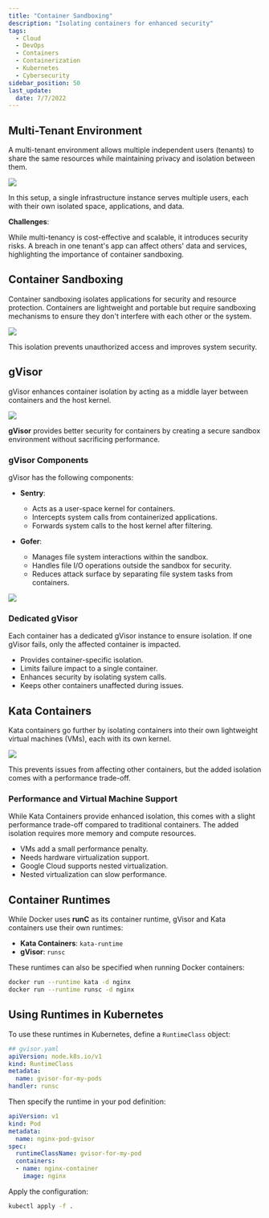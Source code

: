 ```yaml
---
title: "Container Sandboxing"
description: "Isolating containers for enhanced security"
tags:
  - Cloud
  - DevOps
  - Containers
  - Containerization
  - Kubernetes
  - Cybersecurity
sidebar_position: 50
last_update:
  date: 7/7/2022
---
```



## Multi-Tenant Environment 

A multi-tenant environment allows multiple independent users (tenants) to share the same resources while maintaining privacy and isolation between them.

<div class='img-center'>

![](/img/docs/multitenant-environment.png)

</div>

In this setup, a single infrastructure instance serves multiple users, each with their own isolated space, applications, and data.

**Challenges**:  

While multi-tenancy is cost-effective and scalable, it introduces security risks. A breach in one tenant's app can affect others' data and services, highlighting the importance of container sandboxing.

## Container Sandboxing 

Container sandboxing isolates applications for security and resource protection. Containers are lightweight and portable but require sandboxing mechanisms to ensure they don't interfere with each other or the system.

<div class='img-center'>

![](/img/docs/container-sandboxing-diaggg.png)

</div>

This isolation prevents unauthorized access and improves system security.

## gVisor 

gVisor enhances container isolation by acting as a middle layer between containers and the host kernel.

<div class='img-center'>

![](/img/docs/gvisor-isolation-diagram.png)

</div>

**gVisor** provides better security for containers by creating a secure sandbox environment without sacrificing performance. 

### gVisor Components

gVisor has the following components:

- **Sentry**:

  - Acts as a user-space kernel for containers.
  - Intercepts system calls from containerized applications.
  - Forwards system calls to the host kernel after filtering.

- **Gofer**:

  - Manages file system interactions within the sandbox.
  - Handles file I/O operations outside the sandbox for security.
  - Reduces attack surface by separating file system tasks from containers.

<div class='img-center'>

![](/img/docs/gvisor-components-sentry-gofer.png)

</div>

### Dedicated gVisor

Each container has a dedicated gVisor instance to ensure isolation. If one gVisor fails, only the affected container is impacted.

- Provides container-specific isolation.
- Limits failure impact to a single container.
- Enhances security by isolating system calls.
- Keeps other containers unaffected during issues.

## Kata Containers 

Kata containers go further by isolating containers into their own lightweight virtual machines (VMs), each with its own kernel.

<div class='img-center'>

![](/img/docs/kata-containers-way-of-workuing.png)

</div>

This prevents issues from affecting other containers, but the added isolation comes with a performance trade-off.

### Performance and Virtual Machine Support

While Kata Containers provide enhanced isolation, this comes with a slight performance trade-off compared to traditional containers. The added isolation requires more memory and compute resources. 

- VMs add a small performance penalty.
- Needs hardware virtualization support.
- Google Cloud supports nested virtualization.
- Nested virtualization can slow performance.

## Container Runtimes

While Docker uses **runC** as its container runtime, gVisor and Kata containers use their own runtimes:

- **Kata Containers**: `kata-runtime`
- **gVisor**: `runsc`

These runtimes can also be specified when running Docker containers:

```bash
docker run --runtime kata -d nginx 
docker run --runtime runsc -d nginx 
```

## Using Runtimes in Kubernetes

To use these runtimes in Kubernetes, define a `RuntimeClass` object:

```yaml
## gvisor.yaml  
apiVersion: node.k8s.io/v1
kind: RuntimeClass
metadata:
  name: gvisor-for-my-pods
handler: runsc
```

Then specify the runtime in your pod definition:

```yaml
apiVersion: v1
kind: Pod
metadata:
  name: nginx-pod-gvisor
spec:
  runtimeClassName: gvisor-for-my-pod
  containers:
  - name: nginx-container
    image: nginx
```

Apply the configuration:

```bash
kubectl apply -f .
```